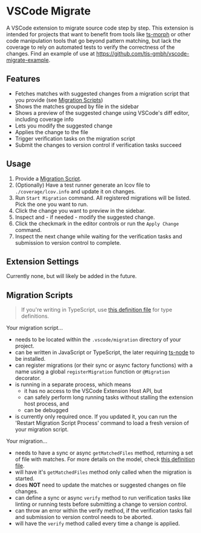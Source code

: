 # VSCode Migrate

A VSCode extension to migrate source code step by step. This extension is intended for projects that want to benefit from tools like [ts-morph](https://github.com/dsherret/ts-morph) or other code manipulation tools that go beyond pattern matching, but lack the coverage to rely on automated tests to verify the correctness of the changes. Find an example of use at <https://github.com/tis-gmbh/vscode-migrate-example>.

## Features

- Fetches matches with suggested changes from a migration script that you provide (see [Migration Scripts](#migration-scripts))
- Shows the matches grouped by file in the sidebar
- Shows a preview of the suggested change using VSCode's diff editor, including coverage info
- Lets you modify the suggested change
- Applies the change to the file
- Trigger verification tasks on the migration script
- Submit the changes to version control if verification tasks succeed

## Usage

1. Provide a [Migration Script](#migration-scripts).
2. (Optionally) Have a test runner generate an lcov file to `./coverage/lcov.info` and update it on changes.
3. Run `Start Migration` command. All registered migrations will be listed. Pick the one you want to run.
4. Click the change you want to preview in the sidebar.
5. Inspect and - if needed - modify the suggested change.
6. Click the checkmark in the editor controls or run the `Apply Change` command.
7. Inspect the next change while waiting for the verification tasks and submission to version control to complete.

## Extension Settings

Currently none, but will likely be added in the future.

## Migration Scripts

>If you're writing in TypeScript, use [this definition file](./src/migrationTypes.d.ts) for type definitions.

Your migration script...

- needs to be located within the `.vscode/migration` directory of your project.
- can be written in JavaScript or TypeScript, the later requiring [ts-node](https://www.npmjs.com/package/ts-node) to be installed.
- can register migrations (or their sync or async factory functions) with a name using a global `registerMigration` function or `@Migration` decorator.
- is running in a separate process, which means
  - it has no access to the VSCode Extension Host API, but
  - can safely perform long running tasks without stalling the extension host process, and
  - can be debugged 
- is currently only required once. If you updated it, you can run the 'Restart Migration Script Process' command to load a fresh version of your migration script.

Your migration...

- needs to have a sync or async `getMatchedFiles` method, returning a set of file with matches. For more details on the model, check [this definition file](./src/migrationTypes.d.ts).
- will have it's `getMatchedFiles` method only called when the migration is started.
- does **NOT** need to update the matches or suggested changes on file changes.
- can define a sync or async `verify` method to run verification tasks like linting or running tests before submitting a change to version control.
- can throw an error within the verify method, if the verification tasks fail and submission to version control needs to be aborted.
- will have the `verify` method called every time a change is applied.

